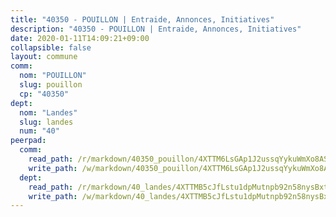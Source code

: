 ```yaml
---
title: "40350 - POUILLON | Entraide, Annonces, Initiatives"
description: "40350 - POUILLON | Entraide, Annonces, Initiatives"
date: 2020-01-11T14:09:21+09:00
collapsible: false
layout: commune
comm:
  nom: "POUILLON"
  slug: pouillon
  cp: "40350"
dept:
  nom: "Landes"
  slug: landes
  num: "40"
peerpad:
  comm:
    read_path: /r/markdown/40350_pouillon/4XTTM6LsGAp1J2ussqYykuWmXo8ASnAPrwTAkQtq5wieXwe6A
    write_path: /w/markdown/40350_pouillon/4XTTM6LsGAp1J2ussqYykuWmXo8ASnAPrwTAkQtq5wieXwe6A-K3TgUQTXg5CXgD5eycrSX9V42kgsFwhcX5LdBd2mfd4x89iitbw7Fz2vKkPDLkZTZpt71HZykTLPdqXaF5q7Cq7owXQJLxkqP5Jk4tYccngr9tzwWLqS1NRG58fsHzCtmAAqspyL
  dept:
    read_path: /r/markdown/40_landes/4XTTMB5cJfLstu1dpMutnpb92n58nysBxt2LvNHp8iFa2he7h
    write_path: /w/markdown/40_landes/4XTTMB5cJfLstu1dpMutnpb92n58nysBxt2LvNHp8iFa2he7h-K3TgUvrqNj5GqBsxRXbDQxXTucun7uHSVZWT5C8CgQNaESTTE4cfR63JCubPGiKkKruc9dwpRJsb8aWPbJoGCdC5JVr33cPSqpb1rkjpoPrBPEdrj3zMya2yHWSYgr5GG1nyDstK
---
```


